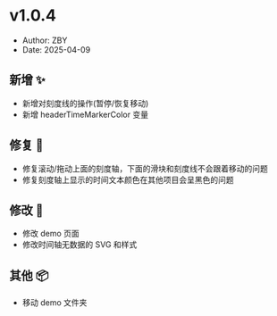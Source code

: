 # v1.0.4

- Author: ZBY
- Date: 2025-04-09

## 新增 ✨

- 新增对刻度线的操作(暂停/恢复移动)
- 新增 headerTimeMarkerColor 变量

## 修复 🔩

- 修复滚动/拖动上面的刻度轴，下面的滑块和刻度线不会跟着移动的问题
- 修复刻度轴上显示的时间文本颜色在其他项目会呈黑色的问题

## 修改 📝

- 修改 demo 页面
- 修改时间轴无数据的 SVG 和样式

## 其他 📦

- 移动 demo 文件夹

